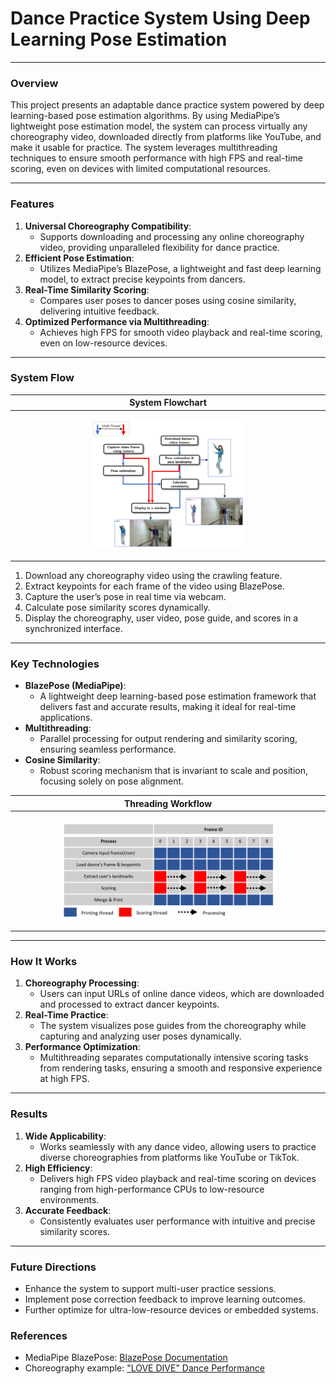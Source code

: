 # Dance Practice System Using Deep Learning Pose Estimation

---

### **Overview**
This project presents an adaptable dance practice system powered by deep learning-based pose estimation algorithms. By using MediaPipe’s lightweight pose estimation model, the system can process virtually any choreography video, downloaded directly from platforms like YouTube, and make it usable for practice. The system leverages multithreading techniques to ensure smooth performance with high FPS and real-time scoring, even on devices with limited computational resources.

---

### **Features**
1. **Universal Choreography Compatibility**:
   - Supports downloading and processing any online choreography video, providing unparalleled flexibility for dance practice.
2. **Efficient Pose Estimation**:
   - Utilizes MediaPipe’s BlazePose, a lightweight and fast deep learning model, to extract precise keypoints from dancers.
3. **Real-Time Similarity Scoring**:
   - Compares user poses to dancer poses using cosine similarity, delivering intuitive feedback.
4. **Optimized Performance via Multithreading**:
   - Achieves high FPS for smooth video playback and real-time scoring, even on low-resource devices.

---

### **System Flow**
| **System Flowchart** |
|-----------------------|
| <p align="center"><img src="images/flow.png" alt="System Flowchart" width="50%"></p> |

1. Download any choreography video using the crawling feature.
2. Extract keypoints for each frame of the video using BlazePose.
3. Capture the user’s pose in real time via webcam.
4. Calculate pose similarity scores dynamically.
5. Display the choreography, user video, pose guide, and scores in a synchronized interface.

---

### **Key Technologies**
- **BlazePose (MediaPipe)**:
  - A lightweight deep learning-based pose estimation framework that delivers fast and accurate results, making it ideal for real-time applications.
- **Multithreading**:
  - Parallel processing for output rendering and similarity scoring, ensuring seamless performance.
- **Cosine Similarity**:
  - Robust scoring mechanism that is invariant to scale and position, focusing solely on pose alignment.

| **Threading Workflow** |
|-------------------------|
| <p align="center"><img src="images/thread_table.png" alt="Threading Workflow" width="70%"></p> |

---

### **How It Works**
1. **Choreography Processing**:
   - Users can input URLs of online dance videos, which are downloaded and processed to extract dancer keypoints.
2. **Real-Time Practice**:
   - The system visualizes pose guides from the choreography while capturing and analyzing user poses dynamically.
3. **Performance Optimization**:
   - Multithreading separates computationally intensive scoring tasks from rendering tasks, ensuring a smooth and responsive experience at high FPS.

---

### **Results**
1. **Wide Applicability**:
   - Works seamlessly with any dance video, allowing users to practice diverse choreographies from platforms like YouTube or TikTok.
2. **High Efficiency**:
   - Delivers high FPS video playback and real-time scoring on devices ranging from high-performance CPUs to low-resource environments.
3. **Accurate Feedback**:
   - Consistently evaluates user performance with intuitive and precise similarity scores.

---

### **Future Directions**
- Enhance the system to support multi-user practice sessions.
- Implement pose correction feedback to improve learning outcomes.
- Further optimize for ultra-low-resource devices or embedded systems.

### **References**
- MediaPipe BlazePose: [BlazePose Documentation]([https://github.com/tensorflow/tfjs-models/tree/master/pose-detection/src/blazepose_mediapipe])
- Choreography example: ["LOVE DIVE" Dance Performance](https://www.youtube.com/watch?v=IIdOKj-hWAY)

